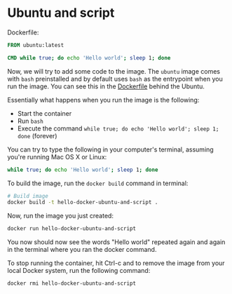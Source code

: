 # Ubuntu and script

Dockerfile:

```Dockerfile
FROM ubuntu:latest

CMD while true; do echo 'Hello world'; sleep 1; done
```

Now, we will try to add some code to the image. The `ubuntu` image comes with `bash` preinstalled and by default uses `bash` as the entrypoint when you run the image. You can see this in the [Dockerfile](https://github.com/tianon/docker-brew-ubuntu-core/blob/8984e91c47abd923cf214fb7232b044106b39337/xenial/Dockerfile#L47) behind the Ubuntu.

Essentially what happens when you run the image is the following:

- Start the container
- Run `bash`
- Execute the command `while true; do echo 'Hello world'; sleep 1; done` (forever)

You can try to type the following in your computer's terminal, assuming you're running Mac OS X or Linux:

```bash
while true; do echo 'Hello world'; sleep 1; done
```

To build the image, run the `docker build` command in terminal:

```bash
# Build image
docker build -t hello-docker-ubuntu-and-script .
```

Now, run the image you just created:

```bash
docker run hello-docker-ubuntu-and-script
```

You now should now see the words "Hello world" repeated again and again in the terminal where you ran the docker command.

To stop running the container, hit Ctrl-c and to remove the image from your local Docker system, run the following command:

```bash
docker rmi hello-docker-ubuntu-and-script
```

